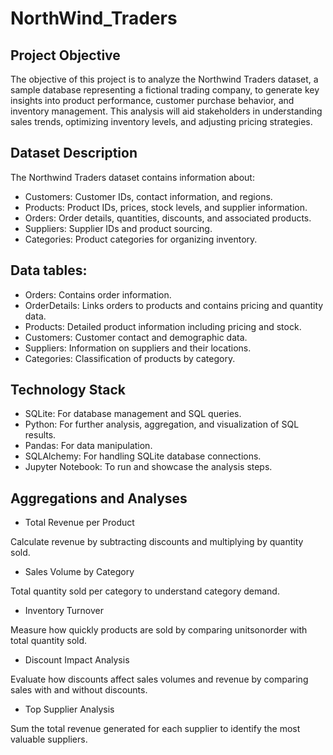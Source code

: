 # NorthWind_Traders

## Project Objective
The objective of this project is to analyze the Northwind Traders dataset, a sample database representing a fictional trading company, to generate key insights into product performance, customer purchase behavior, and inventory management. This analysis will aid stakeholders in understanding sales trends, optimizing inventory levels, and adjusting pricing strategies.

## Dataset Description
The Northwind Traders dataset contains information about:

- Customers: Customer IDs, contact information, and regions.
- Products: Product IDs, prices, stock levels, and supplier information.
- Orders: Order details, quantities, discounts, and associated products.
- Suppliers: Supplier IDs and product sourcing.
- Categories: Product categories for organizing inventory.
## Data tables:

- Orders: Contains order information.
- OrderDetails: Links orders to products and contains pricing and quantity data.
- Products: Detailed product information including pricing and stock.
- Customers: Customer contact and demographic data.
- Suppliers: Information on suppliers and their locations.
- Categories: Classification of products by category.

## Technology Stack

- SQLite: For database management and SQL queries.
- Python: For further analysis, aggregation, and visualization of SQL results.
- Pandas: For data manipulation.
- SQLAlchemy: For handling SQLite database connections.
- Jupyter Notebook: To run and showcase the analysis steps.

## Aggregations and Analyses
- Total Revenue per Product

Calculate revenue by subtracting discounts and multiplying by quantity sold.

- Sales Volume by Category

Total quantity sold per category to understand category demand.

- Inventory Turnover

Measure how quickly products are sold by comparing unitsonorder with total quantity sold.

- Discount Impact Analysis

Evaluate how discounts affect sales volumes and revenue by comparing sales with and without discounts.

- Top Supplier Analysis

Sum the total revenue generated for each supplier to identify the most valuable suppliers.
